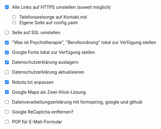 * [X] Alle Links auf HTTPS umstellen (soweit möglich)
  * [ ] Telefonseelsorge auf Kontakt.md
  * [ ] Eigene Seite auf config.yaml
* [ ] Seite auf SSL umstellen
* [X] "Was ist Psychotherapie", "Berufsordnung" lokal zur Verfügung stellen
* [X] Google Fonts lokal zur Verfügung stellen
* [X] Datenschutzerklärung auslagern
* [ ] Datenschutzerklärung aktualisieren
* [X] Robots.txt anpassen

* [X] Google Maps als Zwei-Klick-Lösung
* [ ] Datenverarbeitungserklärung mit formspring, google und github

* [ ] Google ReCaptcha entfernen?
* [ ] PGP für E-Mail-Formular
